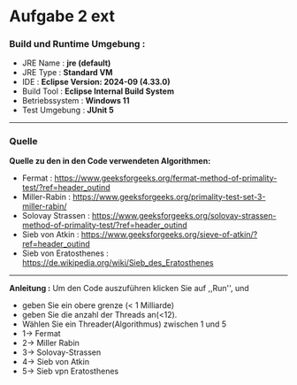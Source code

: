 # Aufgabe 2 ext

### Build und Runtime Umgebung :
- JRE Name : **jre (default)**
- JRE Type : **Standard VM**
- IDE : **Eclipse Version: 2024-09 (4.33.0)**
- Build Tool : **Eclipse Internal Build System**
- Betriebssystem : **Windows 11**
- Test Umgebung : **JUnit 5**
---
### Quelle
**Quelle zu den in den Code verwendeten Algorithmen:**
- Fermat : https://www.geeksforgeeks.org/fermat-method-of-primality-test/?ref=header_outind
- Miller-Rabin  : https://www.geeksforgeeks.org/primality-test-set-3-miller-rabin/
- Solovay Strassen : https://www.geeksforgeeks.org/solovay-strassen-method-of-primality-test/?ref=header_outind
- Sieb von Atkin : https://www.geeksforgeeks.org/sieve-of-atkin/?ref=header_outind
- Sieb von Eratosthenes : https://de.wikipedia.org/wiki/Sieb_des_Eratosthenes

---
**Anleitung :**
 Um den Code auszuführen klicken Sie auf ,,Run'', und 
- geben Sie ein obere grenze (< 1 Milliarde)  
- geben Sie die anzahl der Threads an(<12). 
- Wählen Sie ein Threader(Algorithmus)  zwischen 1 und 5
- 1-> Fermat
- 2-> Miller Rabin
- 3-> Solovay-Strassen
- 4-> Sieb von Atkin
- 5-> Sieb vpn Eratosthenes

